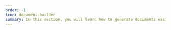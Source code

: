 ```yaml
---
order: -1
icon: document-builder
summary: In this section, you will learn how to generate documents easily without running a document editor and integrate Document builder into your DMS, CRM system, etc.
---
```

